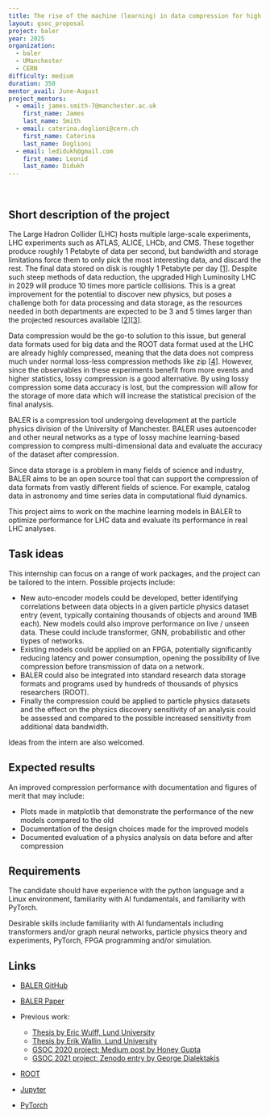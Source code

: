```yaml
---
title: The rise of the machine (learning) in data compression for high energy physics and beyond
layout: gsoc_proposal
project: baler
year: 2025
organization:
  - baler
  - UManchester
  - CERN
difficulty: medium
duration: 350
mentor_avail: June-August
project_mentors:
  - email: james.smith-7@manchester.ac.uk
    first_name: James
    last_name: Smith
  - email: caterina.doglioni@cern.ch
    first_name: Caterina
    last_name: Doglioni
  - email: ledidukh@gmail.com
    first_name: Leonid
    last_name: Didukh
---
```

​
## Short description of the project
The Large Hadron Collider (LHC) hosts multiple large-scale experiments, LHC experiments such as ATLAS, ALICE, LHCb, and CMS. These together produce roughly 1 Petabyte of data per second, but bandwidth and storage limitations force them to only pick the most interesting data, and discard the rest. The final data stored on disk is roughly 1 Petabyte per day [[1](https://home.cern/news/news/computing/cern-data-centre-passes-200-petabyte-milestone)]. Despite such steep methods of data reduction, the upgraded High Luminosity LHC in 2029 will produce 10 times more particle collisions. This is a great improvement for the potential to discover new physics, but poses a challenge both for data processing and data storage, as the resources needed in both departments are expected to be 3 and 5 times larger than the projected resources available [[2](https://cerncourier.com/a/time-to-adapt-for-big-data/)][[3](https://doi.org/10.1051/epjconf/202024504035)].

Data compression would be the go-to solution to this issue, but general data formats used for big data and the ROOT data format used at the LHC are already highly compressed, meaning that the data does not compress much under normal loss-less compression methods like zip [[4](https://www.sciencedirect.com/science/article/abs/pii/S016890029700048X)]. However, since the observables in these experiments benefit from more events and higher statistics, lossy compression is a good alternative. By using lossy compression some data accuracy is lost, but the compression will allow for the storage of more data which will increase the statistical precision of the final analysis.

BALER is a compression tool undergoing development at the particle physics division of the University of Manchester. BALER uses autoencoder and other neural networks as a type of lossy machine learning-based compression to compress multi-dimensional data and evaluate the accuracy of the dataset after compression.

Since data storage is a problem in many fields of science and industry, BALER aims to be an open source tool that can support the compression of data formats from vastly different fields of science. For example, catalog data in astronomy and time series data in computational fluid dynamics.

This project aims to work on the machine learning models in BALER to optimize performance for LHC data and evaluate its performance in real LHC analyses.

## Task ideas

This internship can focus on a range of work packages, and the project can be tailored to the intern. Possible projects include:

  * New auto-encoder models could be developed, better identifying correlations between data objects in a given particle physics dataset entry (event, typically containing thousands of objects and around 1MB each). New models could also improve performance on live / unseen data. These could include transformer, GNN, probabilistic and other tiypes of networks.
  * Existing models could be applied on an FPGA, potentially significantly reducing latency and power consumption, opening the possibility of live compression before transmission of data on a network.
  * BALER could also be integrated into standard research data storage formats and programs used by hundreds of thousands of physics researchers (ROOT).
  * Finally the compression could be applied to particle physics datasets and the effect on the physics discovery sensitivity of an analysis could be assessed and compared to the possible increased sensitivity from additional data bandwidth. 

Ideas from the intern are also welcomed.

## Expected results

An improved compression performance with documentation and figures of merit that may include:
  * Plots made in matplotlib that demonstrate the performance of the new models compared to the old
  * Documentation of the design choices made for the improved models
  * Documented evaluation of a physics analysis on data before and after compression

## Requirements

The candidate should have experience with the python language and a Linux environment, familiarity with AI fundamentals, and familiarity with PyTorch.

Desirable skills include familiarity with AI fundamentals including transformers and/or graph neural networks, particle physics theory and experiments, PyTorch, FPGA programming and/or simulation.

## Links

  * [BALER GitHub](https://github.com/baler-collaboration/baler)
  * [BALER Paper](https://arxiv.org/abs/2305.02283)

  * Previous work:
    * [Thesis by Eric Wulff, Lund University](https://lup.lub.lu.se/student-papers/search/publication/9004751)
    * [Thesis by Erik Wallin, Lund University](https://lup.lub.lu.se/student-papers/search/publication/9012882)
    * [GSOC 2020 project: Medium post by Honey Gupta](https://medium.com/@hn.gpt1/deep-compression-for-high-energy-physics-data-google-summer-of-code20-3dea5acc7bcf)    
    * [GSOC 2021 project: Zenodo entry by George Dialektakis](https://zenodo.org/record/5482611#.Y-I28S2l3fa)

  * [ROOT](https://root.cern/)
  * [Jupyter](http://jupyter.org)
  * [PyTorch](http://pytorch.org)

